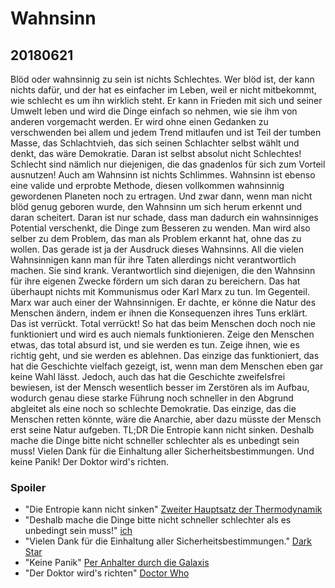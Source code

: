 # Wahnsinn

## 20180621

Blöd oder wahnsinnig zu sein ist nichts Schlechtes. Wer blöd ist, der kann nichts dafür, und der hat es einfacher im Leben, weil er nicht mitbekommt, wie schlecht es um ihn wirklich steht. Er kann in Frieden mit sich und seiner Umwelt leben und wird die Dinge einfach so nehmen, wie sie ihm von anderen vorgemacht werden. Er wird ohne einen Gedanken zu verschwenden bei allem und jedem Trend mitlaufen und ist Teil der tumben Masse, das Schlachtvieh, das sich seinen Schlachter selbst wählt und denkt, das wäre Demokratie. Daran ist selbst absolut nicht Schlechtes! Schlecht sind nämlich nur diejenigen, die das gnadenlos für sich zum Vorteil ausnutzen! Auch am Wahnsinn ist nichts Schlimmes. Wahnsinn ist ebenso eine valide und erprobte Methode, diesen vollkommen wahnsinnig gewordenen Planeten noch zu ertragen. Und zwar dann, wenn man nicht blöd genug geboren wurde, den Wahnsinn um sich herum erkennt und daran scheitert. Daran ist nur schade, dass man dadurch ein wahnsinniges Potential verschenkt, die Dinge zum Besseren zu wenden. Man wird also selber zu dem Problem, das man als Problem erkannt hat, ohne das zu wollen. Das gerade ist ja der Ausdruck dieses Wahnsinns. All die vielen Wahnsinnigen kann man für ihre Taten allerdings nicht verantwortlich machen. Sie sind krank. Verantwortlich sind diejenigen, die den Wahnsinn für ihre eigenen Zwecke fördern um sich daran zu bereichern. Das hat überhaupt nichts mit Kommunismus oder Karl Marx zu tun. Im Gegenteil. Marx war auch einer der Wahnsinnigen. Er dachte, er könne die Natur des Menschen ändern, indem er ihnen die Konsequenzen ihres Tuns erklärt. Das ist verrückt. Total verrückt! So hat das beim Menschen doch noch nie funktioniert und wird es auch niemals funktionieren. Zeige den Menschen etwas, das total absurd ist, und sie werden es tun. Zeige ihnen, wie es richtig geht, und sie werden es ablehnen. Das einzige das funktioniert, das hat die Geschichte vielfach gezeigt, ist, wenn man dem Menschen eben gar keine Wahl lässt. Jedoch, auch das hat die Geschichte zweifelsfrei bewiesen, ist der Mensch wesentlich besser im Zerstören als im Aufbau, wodurch genau diese starke Führung noch schneller in den Abgrund abgleitet als eine noch so schlechte Demokratie. Das einzige, das die Menschen retten könnte, wäre die Anarchie, aber dazu müsste der Mensch erst seine Natur aufgeben. TL;DR Die Entropie kann nicht sinken. Deshalb mache die Dinge bitte nicht schneller schlechter als es unbedingt sein muss! Vielen Dank für die Einhaltung aller Sicherheitsbestimmungen. Und keine Panik! Der Doktor wird's richten.

### Spoiler

- "Die Entropie kann nicht sinken" [Zweiter Hauptsatz der Thermodynamik](https://de.wikipedia.org/wiki/Zweiter_Hauptsatz_der_Thermodynamik#Entropie)
- "Deshalb mache die Dinge bitte nicht schneller schlechter als es unbedingt sein muss!" [ich](http://valentin.hilbig.de/)
- "Vielen Dank für die Einhaltung aller Sicherheitsbestimmungen." [Dark Star](https://de.wikipedia.org/wiki/Dark_Star_(Film))
- "Keine Panik" [Per Anhalter durch die Galaxis](https://de.wikipedia.org/wiki/Per_Anhalter_durch_die_Galaxis)
- "Der Doktor wird's richten" [Doctor Who](https://de.wikipedia.org/wiki/Doctor_Who)
